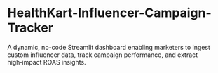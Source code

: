 # HealthKart-Influencer-Campaign-Tracker
A dynamic, no-code Streamlit dashboard enabling marketers to ingest custom influencer data, track campaign performance, and extract high‑impact ROAS insights.
